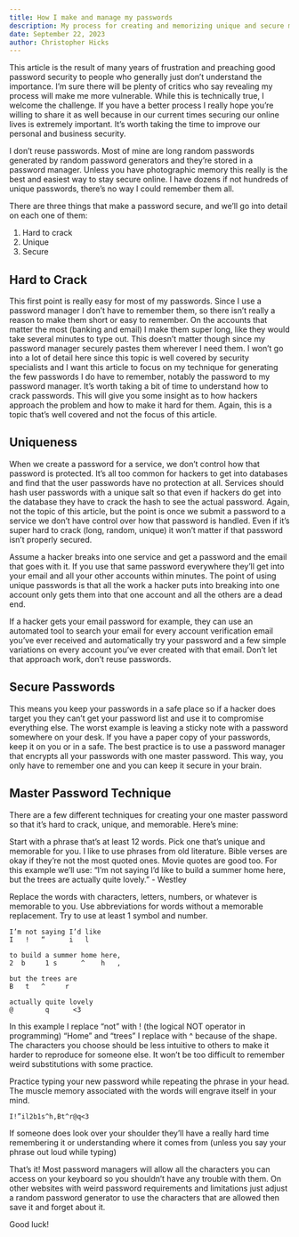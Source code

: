```yaml
---
title: How I make and manage my passwords
description: My process for creating and memorizing unique and secure master passwords
date: September 22, 2023
author: Christopher Hicks
---
```


This article is the result of many years of frustration and preaching good password security to people who generally just don’t understand the importance. I’m sure there will be plenty of critics who say revealing my process will make me more vulnerable. While this is technically true, I welcome the challenge. If you have a better process I really hope you’re willing to share it as well because in our current times securing our online lives is extremely important. It’s worth taking the time to improve our personal and business security. 

I don’t reuse passwords. Most of mine are long random passwords generated by random password generators and they’re stored in a password manager. Unless you have photographic memory this really is the best and easiest way to stay secure online. I have dozens if not hundreds of unique passwords, there’s no way I could remember them all. 

There are three things that make a password secure, and we’ll go into detail on each one of them: 
1. Hard to crack
1. Unique
1. Secure

## Hard to Crack
This first point is really easy for most of my passwords. Since I use a password manager I don’t have to remember them, so there isn’t really a reason to make them short or easy to remember. On the accounts that matter the most (banking and email) I make them super long, like they would take several minutes to type out. This doesn’t matter though since my password manager securely pastes them wherever I need them. I won’t go into a lot of detail here since this topic is well covered by security specialists and I want this article to focus on my technique for generating the few passwords I do have to remember, notably the password to my password manager. It’s worth taking a bit of time to understand how to crack passwords. This will give you some insight as to how hackers approach the problem and how to make it hard for them. Again, this is a topic that’s well covered and not the focus of this article. 

## Uniqueness
When we create a password for a service, we don’t control how that password is protected. It’s all too common for hackers to get into databases and find that the user passwords have no protection at all. Services should hash user passwords with a unique salt so that even if hackers do get into the database they have to crack the hash to see the actual password. Again, not the topic of this article, but the point is once we submit a password to a service we don’t have control over how that password is handled. Even if it’s super hard to crack (long, random, unique) it won’t matter if that password isn’t properly secured. 

Assume a hacker breaks into one service and get a password and the email that goes with it. If you use that same password everywhere they’ll get into your email and all your other accounts within minutes. The point of using unique passwords is that all the work a hacker puts into breaking into one account only gets them into that one account and all the others are a dead end. 

If a hacker gets your email password for example, they can use an automated tool to search your email for every account verification email you’ve ever received and automatically try your password and a few simple variations on every account you’ve ever created with that email. Don’t let that approach work, don’t reuse passwords. 

## Secure Passwords
This means you keep your passwords in a safe place so if a hacker does target you they can’t get your password list and use it to compromise everything else. The worst example is leaving a sticky note with a password somewhere on your desk. If you have a paper copy of your passwords, keep it on you or in a safe. The best practice is to use a password manager that encrypts all your passwords with one master password. This way, you only have to remember one and you can keep it secure in your brain. 

## Master Password Technique
There are a few different techniques for creating your one master password so that it’s hard to crack, unique, and memorable. Here’s mine: 

Start with a phrase that’s at least 12 words. Pick one that’s unique and memorable for you. I like to use phrases from old literature. Bible verses are okay if they’re not the most quoted ones. Movie quotes are good too. For this example we’ll use: “I’m not saying I’d like to build a summer home here, but the trees are actually quite lovely.” - Westley


Replace the words with characters, letters, numbers, or whatever is memorable to you. Use abbreviations for words without a memorable replacement. Try to use at least 1 symbol and number. 

```
I’m not saying I’d like 
I   !   “      i   l    

to build a summer home here, 
2  b     1 s      ^    h   ,

but the trees are 
B   t   ^     r   

actually quite lovely
@        q      <3
```

In this example I replace “not” with ! (the logical NOT operator in programming)
“Home” and “trees” I replace with ^ because of the shape. 
The characters you choose should be less intuitive to others to make it harder to reproduce for someone else. It won’t be too difficult to remember weird substitutions with some practice.


Practice typing your new password while repeating the phrase in your head. The muscle memory associated with the words will engrave itself in your mind. 

``I!”il2b1s^h,Bt^r@q<3``


If someone does look over your shoulder they’ll have a really hard time remembering it or understanding where it comes from (unless you say your phrase out loud while typing)

That’s it! Most password managers will allow all the characters you can access on your keyboard so you shouldn’t have any trouble with them. On other websites with weird password requirements and limitations just adjust a random password generator to use the characters that are allowed then save it and forget about it. 

Good luck!
